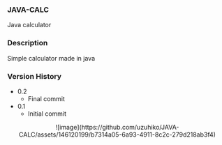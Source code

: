 ### JAVA-CALC

Java calculator 
   
### Description
   
Simple calculator made in java
   
### Version History
   
* 0.2
  * Final commit
* 0.1
  * Initial commit

<div align="center">
   ![image](https://github.com/uzuhiko/JAVA-CALC/assets/146120199/b7314a05-6a93-4911-8c2c-279d218ab3f4)
</div>

